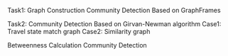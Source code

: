 Task1: Graph Construction
Community Detection Based on GraphFrames

Task2: Community Detection Based on Girvan-Newman algorithm
Case1: Travel state match graph
Case2: Similarity graph

Betweenness Calculation
Community Detection
